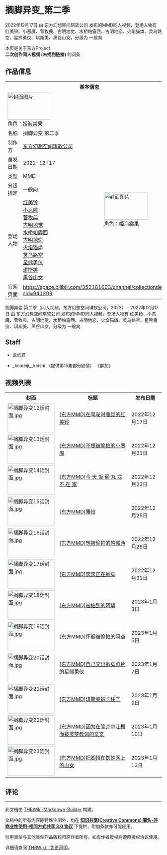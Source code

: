 # 搁脚异变_第二季

<!-- source html: G:\repos\THBWiki-Markdown-Builder\THBWikiMarkdown\Temp\main\8\8b\ns0%3A%E6%90%81%E8%84%9A%E5%BC%82%E5%8F%98_%E7%AC%AC%E4%BA%8C%E5%AD%A3.html -->

2022年12月17日 由 东方幻想空间琪软公司  发布的MMD同人视频，登场人物有 红美铃、小恶魔、菅牧典、古明地觉、水桥帕露西、古明地恋、火焰猫燐、灵乌路空、星熊勇仪、琪斯美、黑谷山女，分级为 一般向

本页是关于东方Project  
 **二次创作同人视频 (未找到链接)** 的词条

## 作品信息

<table><tbody><tr><th colspan="3">基本信息</th></tr><tr><td class="cover-artwork-mobile" colspan="2"><a href="./文件-搁脚异变_第二季封面.jpg.md" class="image" title="封面图片"><img alt="封面图片" src="https://upload.thwiki.cc/thumb/9/91/%E6%90%81%E8%84%9A%E5%BC%82%E5%8F%98_%E7%AC%AC%E4%BA%8C%E5%AD%A3%E5%B0%81%E9%9D%A2.jpg/140px-%E6%90%81%E8%84%9A%E5%BC%82%E5%8F%98_%E7%AC%AC%E4%BA%8C%E5%AD%A3%E5%B0%81%E9%9D%A2.jpg" decoding="async" loading="lazy" width="140" height="88" srcset="https://upload.thwiki.cc/thumb/9/91/%E6%90%81%E8%84%9A%E5%BC%82%E5%8F%98_%E7%AC%AC%E4%BA%8C%E5%AD%A3%E5%B0%81%E9%9D%A2.jpg/210px-%E6%90%81%E8%84%9A%E5%BC%82%E5%8F%98_%E7%AC%AC%E4%BA%8C%E5%AD%A3%E5%B0%81%E9%9D%A2.jpg 1.5x, https://upload.thwiki.cc/thumb/9/91/%E6%90%81%E8%84%9A%E5%BC%82%E5%8F%98_%E7%AC%AC%E4%BA%8C%E5%AD%A3%E5%B0%81%E9%9D%A2.jpg/280px-%E6%90%81%E8%84%9A%E5%BC%82%E5%8F%98_%E7%AC%AC%E4%BA%8C%E5%AD%A3%E5%B0%81%E9%9D%A2.jpg 2x" data-file-width="1280" data-file-height="800"></a><div class="cover-char">角色：<a href="./姬海棠果.md" title="姬海棠果">姬海棠果</a></div></td>
</tr><tr><td class="label">名称</td><td colspan="2"> 搁脚异变 第二季 </td></tr><tr><td class="label">制作方</td><td><a href="./东方幻想空间琪软公司.md" title="东方幻想空间琪软公司">东方幻想空间琪软公司</a></td><td class="cover-artwork" rowspan="5" style="min-width:140px;"><a href="./文件-搁脚异变_第二季封面.jpg.md" class="image" title="封面图片"><img alt="封面图片" src="https://upload.thwiki.cc/thumb/9/91/%E6%90%81%E8%84%9A%E5%BC%82%E5%8F%98_%E7%AC%AC%E4%BA%8C%E5%AD%A3%E5%B0%81%E9%9D%A2.jpg/140px-%E6%90%81%E8%84%9A%E5%BC%82%E5%8F%98_%E7%AC%AC%E4%BA%8C%E5%AD%A3%E5%B0%81%E9%9D%A2.jpg" decoding="async" loading="lazy" width="140" height="88" srcset="https://upload.thwiki.cc/thumb/9/91/%E6%90%81%E8%84%9A%E5%BC%82%E5%8F%98_%E7%AC%AC%E4%BA%8C%E5%AD%A3%E5%B0%81%E9%9D%A2.jpg/210px-%E6%90%81%E8%84%9A%E5%BC%82%E5%8F%98_%E7%AC%AC%E4%BA%8C%E5%AD%A3%E5%B0%81%E9%9D%A2.jpg 1.5x, https://upload.thwiki.cc/thumb/9/91/%E6%90%81%E8%84%9A%E5%BC%82%E5%8F%98_%E7%AC%AC%E4%BA%8C%E5%AD%A3%E5%B0%81%E9%9D%A2.jpg/280px-%E6%90%81%E8%84%9A%E5%BC%82%E5%8F%98_%E7%AC%AC%E4%BA%8C%E5%AD%A3%E5%B0%81%E9%9D%A2.jpg 2x" data-file-width="1280" data-file-height="800"></a><div class="cover-char">角色：<a href="./姬海棠果.md" title="姬海棠果">姬海棠果</a></div></td>
</tr><tr><td class="label">首发日期</td><td>2022-12-17</td></tr><tr><td class="label">类型</td><td>MMD</td></tr><tr><td class="label">分级指定</td><td>一般向</td></tr><tr><td class="label">登场人物</td><td><a href="./红美铃.md" title="红美铃">红美铃</a><br><a href="./小恶魔.md" title="小恶魔">小恶魔</a><br><a href="./菅牧典.md" title="菅牧典">菅牧典</a><br><a href="./古明地觉.md" title="古明地觉">古明地觉</a><br><a href="./水桥帕露西.md" title="水桥帕露西">水桥帕露西</a><br><a href="./古明地恋.md" title="古明地恋">古明地恋</a><br><a href="./火焰猫燐.md" title="火焰猫燐">火焰猫燐</a><br><a href="./灵乌路空.md" title="灵乌路空">灵乌路空</a><br><a href="./星熊勇仪.md" title="星熊勇仪">星熊勇仪</a><br><a href="./琪斯美.md" title="琪斯美">琪斯美</a><br><a href="./黑谷山女.md" title="黑谷山女">黑谷山女</a></td></tr>
<tr><td class="label">官网页面</td><td colspan="2"><a rel="nofollow" class="external free" href="https://space.bilibili.com/352181603/channel/collectiondetail?sid=941208">https://space.bilibili.com/352181603/channel/collectiondetail?sid=941208</a></td></tr></tbody></table>

搁脚异变 第二季（同人视频，东方幻想空间琪软公司，2022） - 2022年12月17日 由 东方幻想空间琪软公司  发布的MMD同人视频，登场人物有 红美铃、小恶魔、菅牧典、古明地觉、水桥帕露西、古明地恋、火焰猫燐、灵乌路空、星熊勇仪、琪斯美、黑谷山女，分级为 一般向

## Staff
- 盒纸君

- _komeiji__koishi  （提供第15集部分剧情） 《群友》


## 视频列表

<table>
<tbody><tr>
<th>封面</th>
<th>标题</th>
<th>发布日期
</th></tr>
<tr>
<td><a href="./文件-搁脚异变12话封面.jpg.md" class="image"><img alt="搁脚异变12话封面.jpg" src="https://upload.thwiki.cc/thumb/7/74/%E6%90%81%E8%84%9A%E5%BC%82%E5%8F%9812%E8%AF%9D%E5%B0%81%E9%9D%A2.jpg/150px-%E6%90%81%E8%84%9A%E5%BC%82%E5%8F%9812%E8%AF%9D%E5%B0%81%E9%9D%A2.jpg" decoding="async" loading="lazy" width="150" height="94" srcset="https://upload.thwiki.cc/thumb/7/74/%E6%90%81%E8%84%9A%E5%BC%82%E5%8F%9812%E8%AF%9D%E5%B0%81%E9%9D%A2.jpg/225px-%E6%90%81%E8%84%9A%E5%BC%82%E5%8F%9812%E8%AF%9D%E5%B0%81%E9%9D%A2.jpg 1.5x, https://upload.thwiki.cc/thumb/7/74/%E6%90%81%E8%84%9A%E5%BC%82%E5%8F%9812%E8%AF%9D%E5%B0%81%E9%9D%A2.jpg/300px-%E6%90%81%E8%84%9A%E5%BC%82%E5%8F%9812%E8%AF%9D%E5%B0%81%E9%9D%A2.jpg 2x" data-file-width="972" data-file-height="608"></a></td>
<td><a href="https://www.bilibili.com/video/av476338045" class="extiw" title="b:av476338045">[东方MMD]在驾驶时睡觉的红美铃</a></td>
<td>2022年12月17日
</td></tr>
<tr>
<td><a href="./文件-搁脚异变13话封面.jpg.md" class="image"><img alt="搁脚异变13话封面.jpg" src="https://upload.thwiki.cc/thumb/0/0f/%E6%90%81%E8%84%9A%E5%BC%82%E5%8F%9813%E8%AF%9D%E5%B0%81%E9%9D%A2.jpg/150px-%E6%90%81%E8%84%9A%E5%BC%82%E5%8F%9813%E8%AF%9D%E5%B0%81%E9%9D%A2.jpg" decoding="async" loading="lazy" width="150" height="94" srcset="https://upload.thwiki.cc/thumb/0/0f/%E6%90%81%E8%84%9A%E5%BC%82%E5%8F%9813%E8%AF%9D%E5%B0%81%E9%9D%A2.jpg/225px-%E6%90%81%E8%84%9A%E5%BC%82%E5%8F%9813%E8%AF%9D%E5%B0%81%E9%9D%A2.jpg 1.5x, https://upload.thwiki.cc/thumb/0/0f/%E6%90%81%E8%84%9A%E5%BC%82%E5%8F%9813%E8%AF%9D%E5%B0%81%E9%9D%A2.jpg/300px-%E6%90%81%E8%84%9A%E5%BC%82%E5%8F%9813%E8%AF%9D%E5%B0%81%E9%9D%A2.jpg 2x" data-file-width="960" data-file-height="600"></a></td>
<td><a href="https://www.bilibili.com/video/av734065039" class="extiw" title="b:av734065039">[东方MMD]不想被偷拍的小恶魔</a></td>
<td>2022年12月21日
</td></tr>
<tr>
<td><a href="./文件-搁脚异变14话封面.jpg.md" class="image"><img alt="搁脚异变14话封面.jpg" src="https://upload.thwiki.cc/thumb/1/13/%E6%90%81%E8%84%9A%E5%BC%82%E5%8F%9814%E8%AF%9D%E5%B0%81%E9%9D%A2.jpg/150px-%E6%90%81%E8%84%9A%E5%BC%82%E5%8F%9814%E8%AF%9D%E5%B0%81%E9%9D%A2.jpg" decoding="async" loading="lazy" width="150" height="94" srcset="https://upload.thwiki.cc/thumb/1/13/%E6%90%81%E8%84%9A%E5%BC%82%E5%8F%9814%E8%AF%9D%E5%B0%81%E9%9D%A2.jpg/225px-%E6%90%81%E8%84%9A%E5%BC%82%E5%8F%9814%E8%AF%9D%E5%B0%81%E9%9D%A2.jpg 1.5x, https://upload.thwiki.cc/thumb/1/13/%E6%90%81%E8%84%9A%E5%BC%82%E5%8F%9814%E8%AF%9D%E5%B0%81%E9%9D%A2.jpg/300px-%E6%90%81%E8%84%9A%E5%BC%82%E5%8F%9814%E8%AF%9D%E5%B0%81%E9%9D%A2.jpg 2x" data-file-width="3125" data-file-height="1953"></a></td>
<td><a href="https://www.bilibili.com/video/av861736568" class="extiw" title="b:av861736568">[东方MMD]今 天 饭 纲 丸 龙 不 在 家</a></td>
<td>2022年12月23日
</td></tr>
<tr>
<td><a href="./文件-搁脚异变15话封面.jpg.md" class="image"><img alt="搁脚异变15话封面.jpg" src="https://upload.thwiki.cc/thumb/9/9a/%E6%90%81%E8%84%9A%E5%BC%82%E5%8F%9815%E8%AF%9D%E5%B0%81%E9%9D%A2.jpg/150px-%E6%90%81%E8%84%9A%E5%BC%82%E5%8F%9815%E8%AF%9D%E5%B0%81%E9%9D%A2.jpg" decoding="async" loading="lazy" width="150" height="94" srcset="https://upload.thwiki.cc/thumb/9/9a/%E6%90%81%E8%84%9A%E5%BC%82%E5%8F%9815%E8%AF%9D%E5%B0%81%E9%9D%A2.jpg/225px-%E6%90%81%E8%84%9A%E5%BC%82%E5%8F%9815%E8%AF%9D%E5%B0%81%E9%9D%A2.jpg 1.5x, https://upload.thwiki.cc/thumb/9/9a/%E6%90%81%E8%84%9A%E5%BC%82%E5%8F%9815%E8%AF%9D%E5%B0%81%E9%9D%A2.jpg/300px-%E6%90%81%E8%84%9A%E5%BC%82%E5%8F%9815%E8%AF%9D%E5%B0%81%E9%9D%A2.jpg 2x" data-file-width="1728" data-file-height="1080"></a></td>
<td><a href="https://www.bilibili.com/video/av776676944" class="extiw" title="b:av776676944">[东方MMD]睡觉</a></td>
<td>2022年12月25日
</td></tr>
<tr>
<td><a href="./文件-搁脚异变16话封面.jpg.md" class="image"><img alt="搁脚异变16话封面.jpg" src="https://upload.thwiki.cc/thumb/9/95/%E6%90%81%E8%84%9A%E5%BC%82%E5%8F%9816%E8%AF%9D%E5%B0%81%E9%9D%A2.jpg/150px-%E6%90%81%E8%84%9A%E5%BC%82%E5%8F%9816%E8%AF%9D%E5%B0%81%E9%9D%A2.jpg" decoding="async" loading="lazy" width="150" height="94" srcset="https://upload.thwiki.cc/thumb/9/95/%E6%90%81%E8%84%9A%E5%BC%82%E5%8F%9816%E8%AF%9D%E5%B0%81%E9%9D%A2.jpg/225px-%E6%90%81%E8%84%9A%E5%BC%82%E5%8F%9816%E8%AF%9D%E5%B0%81%E9%9D%A2.jpg 1.5x, https://upload.thwiki.cc/thumb/9/95/%E6%90%81%E8%84%9A%E5%BC%82%E5%8F%9816%E8%AF%9D%E5%B0%81%E9%9D%A2.jpg/300px-%E6%90%81%E8%84%9A%E5%BC%82%E5%8F%9816%E8%AF%9D%E5%B0%81%E9%9D%A2.jpg 2x" data-file-width="1183" data-file-height="739"></a></td>
<td><a href="https://www.bilibili.com/video/av564311426" class="extiw" title="b:av564311426">[东方MMD]想被偷拍的帕露西</a></td>
<td>2022年12月26日
</td></tr>
<tr>
<td><a href="./文件-搁脚异变17话封面.jpg.md" class="image"><img alt="搁脚异变17话封面.jpg" src="https://upload.thwiki.cc/thumb/e/eb/%E6%90%81%E8%84%9A%E5%BC%82%E5%8F%9817%E8%AF%9D%E5%B0%81%E9%9D%A2.jpg/150px-%E6%90%81%E8%84%9A%E5%BC%82%E5%8F%9817%E8%AF%9D%E5%B0%81%E9%9D%A2.jpg" decoding="async" loading="lazy" width="150" height="94" srcset="https://upload.thwiki.cc/thumb/e/eb/%E6%90%81%E8%84%9A%E5%BC%82%E5%8F%9817%E8%AF%9D%E5%B0%81%E9%9D%A2.jpg/225px-%E6%90%81%E8%84%9A%E5%BC%82%E5%8F%9817%E8%AF%9D%E5%B0%81%E9%9D%A2.jpg 1.5x, https://upload.thwiki.cc/thumb/e/eb/%E6%90%81%E8%84%9A%E5%BC%82%E5%8F%9817%E8%AF%9D%E5%B0%81%E9%9D%A2.jpg/300px-%E6%90%81%E8%84%9A%E5%BC%82%E5%8F%9817%E8%AF%9D%E5%B0%81%E9%9D%A2.jpg 2x" data-file-width="960" data-file-height="600"></a></td>
<td><a href="https://www.bilibili.com/video/av564547459" class="extiw" title="b:av564547459">[东方MMD]恋恋正在搁脚</a></td>
<td>2022年12月31日
</td></tr>
<tr>
<td><a href="./文件-搁脚异变18话封面.jpg.md" class="image"><img alt="搁脚异变18话封面.jpg" src="https://upload.thwiki.cc/thumb/b/b7/%E6%90%81%E8%84%9A%E5%BC%82%E5%8F%9818%E8%AF%9D%E5%B0%81%E9%9D%A2.jpg/150px-%E6%90%81%E8%84%9A%E5%BC%82%E5%8F%9818%E8%AF%9D%E5%B0%81%E9%9D%A2.jpg" decoding="async" loading="lazy" width="150" height="94" srcset="https://upload.thwiki.cc/thumb/b/b7/%E6%90%81%E8%84%9A%E5%BC%82%E5%8F%9818%E8%AF%9D%E5%B0%81%E9%9D%A2.jpg/225px-%E6%90%81%E8%84%9A%E5%BC%82%E5%8F%9818%E8%AF%9D%E5%B0%81%E9%9D%A2.jpg 1.5x, https://upload.thwiki.cc/thumb/b/b7/%E6%90%81%E8%84%9A%E5%BC%82%E5%8F%9818%E8%AF%9D%E5%B0%81%E9%9D%A2.jpg/300px-%E6%90%81%E8%84%9A%E5%BC%82%E5%8F%9818%E8%AF%9D%E5%B0%81%E9%9D%A2.jpg 2x" data-file-width="979" data-file-height="612"></a></td>
<td><a href="https://www.bilibili.com/video/av222167738" class="extiw" title="b:av222167738">[东方MMD]被拍到的阿燐</a></td>
<td>2023年1月3日
</td></tr>
<tr>
<td><a href="./文件-搁脚异变19话封面.jpg.md" class="image"><img alt="搁脚异变19话封面.jpg" src="https://upload.thwiki.cc/thumb/0/0b/%E6%90%81%E8%84%9A%E5%BC%82%E5%8F%9819%E8%AF%9D%E5%B0%81%E9%9D%A2.jpg/150px-%E6%90%81%E8%84%9A%E5%BC%82%E5%8F%9819%E8%AF%9D%E5%B0%81%E9%9D%A2.jpg" decoding="async" loading="lazy" width="150" height="94" srcset="https://upload.thwiki.cc/thumb/0/0b/%E6%90%81%E8%84%9A%E5%BC%82%E5%8F%9819%E8%AF%9D%E5%B0%81%E9%9D%A2.jpg/225px-%E6%90%81%E8%84%9A%E5%BC%82%E5%8F%9819%E8%AF%9D%E5%B0%81%E9%9D%A2.jpg 1.5x, https://upload.thwiki.cc/thumb/0/0b/%E6%90%81%E8%84%9A%E5%BC%82%E5%8F%9819%E8%AF%9D%E5%B0%81%E9%9D%A2.jpg/300px-%E6%90%81%E8%84%9A%E5%BC%82%E5%8F%9819%E8%AF%9D%E5%B0%81%E9%9D%A2.jpg 2x" data-file-width="1187" data-file-height="742"></a></td>
<td><a href="https://www.bilibili.com/video/av649760670" class="extiw" title="b:av649760670">[东方MMD]怀疑被偷拍的阿空</a></td>
<td>2023年1月5日
</td></tr>
<tr>
<td><a href="./文件-搁脚异变20话封面.jpg.md" class="image"><img alt="搁脚异变20话封面.jpg" src="https://upload.thwiki.cc/thumb/a/a5/%E6%90%81%E8%84%9A%E5%BC%82%E5%8F%9820%E8%AF%9D%E5%B0%81%E9%9D%A2.jpg/150px-%E6%90%81%E8%84%9A%E5%BC%82%E5%8F%9820%E8%AF%9D%E5%B0%81%E9%9D%A2.jpg" decoding="async" loading="lazy" width="150" height="94" srcset="https://upload.thwiki.cc/thumb/a/a5/%E6%90%81%E8%84%9A%E5%BC%82%E5%8F%9820%E8%AF%9D%E5%B0%81%E9%9D%A2.jpg/225px-%E6%90%81%E8%84%9A%E5%BC%82%E5%8F%9820%E8%AF%9D%E5%B0%81%E9%9D%A2.jpg 1.5x, https://upload.thwiki.cc/thumb/a/a5/%E6%90%81%E8%84%9A%E5%BC%82%E5%8F%9820%E8%AF%9D%E5%B0%81%E9%9D%A2.jpg/300px-%E6%90%81%E8%84%9A%E5%BC%82%E5%8F%9820%E8%AF%9D%E5%B0%81%E9%9D%A2.jpg 2x" data-file-width="1690" data-file-height="1056"></a></td>
<td><a href="https://www.bilibili.com/video/av519890991" class="extiw" title="b:av519890991">[东方MMD]自己交出搁脚照片的星熊勇仪</a></td>
<td>2023年1月7日
</td></tr>
<tr>
<td><a href="./文件-搁脚异变21话封面.jpg.md" class="image"><img alt="搁脚异变21话封面.jpg" src="https://upload.thwiki.cc/thumb/7/79/%E6%90%81%E8%84%9A%E5%BC%82%E5%8F%9821%E8%AF%9D%E5%B0%81%E9%9D%A2.jpg/150px-%E6%90%81%E8%84%9A%E5%BC%82%E5%8F%9821%E8%AF%9D%E5%B0%81%E9%9D%A2.jpg" decoding="async" loading="lazy" width="150" height="94" srcset="https://upload.thwiki.cc/thumb/7/79/%E6%90%81%E8%84%9A%E5%BC%82%E5%8F%9821%E8%AF%9D%E5%B0%81%E9%9D%A2.jpg/225px-%E6%90%81%E8%84%9A%E5%BC%82%E5%8F%9821%E8%AF%9D%E5%B0%81%E9%9D%A2.jpg 1.5x, https://upload.thwiki.cc/thumb/7/79/%E6%90%81%E8%84%9A%E5%BC%82%E5%8F%9821%E8%AF%9D%E5%B0%81%E9%9D%A2.jpg/300px-%E6%90%81%E8%84%9A%E5%BC%82%E5%8F%9821%E8%AF%9D%E5%B0%81%E9%9D%A2.jpg 2x" data-file-width="972" data-file-height="608"></a></td>
<td><a rel="nofollow" class="external text" href="https://youtu.be/NbYFz9lDpYk">[东方MMD]琪斯美被卡住了</a></td>
<td>2023年1月9日
</td></tr>
<tr>
<td><a href="./文件-搁脚异变22话封面.jpg.md" class="image"><img alt="搁脚异变22话封面.jpg" src="https://upload.thwiki.cc/thumb/f/fe/%E6%90%81%E8%84%9A%E5%BC%82%E5%8F%9822%E8%AF%9D%E5%B0%81%E9%9D%A2.jpg/150px-%E6%90%81%E8%84%9A%E5%BC%82%E5%8F%9822%E8%AF%9D%E5%B0%81%E9%9D%A2.jpg" decoding="async" loading="lazy" width="150" height="94" srcset="https://upload.thwiki.cc/thumb/f/fe/%E6%90%81%E8%84%9A%E5%BC%82%E5%8F%9822%E8%AF%9D%E5%B0%81%E9%9D%A2.jpg/225px-%E6%90%81%E8%84%9A%E5%BC%82%E5%8F%9822%E8%AF%9D%E5%B0%81%E9%9D%A2.jpg 1.5x, https://upload.thwiki.cc/thumb/f/fe/%E6%90%81%E8%84%9A%E5%BC%82%E5%8F%9822%E8%AF%9D%E5%B0%81%E9%9D%A2.jpg/300px-%E6%90%81%E8%84%9A%E5%BC%82%E5%8F%9822%E8%AF%9D%E5%B0%81%E9%9D%A2.jpg 2x" data-file-width="1653" data-file-height="1033"></a></td>
<td><a href="https://www.bilibili.com/video/av650012055" class="extiw" title="b:av650012055">[东方MMD]因为在简介中吐槽而被灵梦教训的文文</a></td>
<td>2023年1月10日
</td></tr>
<tr>
<td><a href="./文件-搁脚异变23话封面.jpg.md" class="image"><img alt="搁脚异变23话封面.jpg" src="https://upload.thwiki.cc/thumb/3/34/%E6%90%81%E8%84%9A%E5%BC%82%E5%8F%9823%E8%AF%9D%E5%B0%81%E9%9D%A2.jpg/150px-%E6%90%81%E8%84%9A%E5%BC%82%E5%8F%9823%E8%AF%9D%E5%B0%81%E9%9D%A2.jpg" decoding="async" loading="lazy" width="150" height="94" srcset="https://upload.thwiki.cc/thumb/3/34/%E6%90%81%E8%84%9A%E5%BC%82%E5%8F%9823%E8%AF%9D%E5%B0%81%E9%9D%A2.jpg/225px-%E6%90%81%E8%84%9A%E5%BC%82%E5%8F%9823%E8%AF%9D%E5%B0%81%E9%9D%A2.jpg 1.5x, https://upload.thwiki.cc/thumb/3/34/%E6%90%81%E8%84%9A%E5%BC%82%E5%8F%9823%E8%AF%9D%E5%B0%81%E9%9D%A2.jpg/300px-%E6%90%81%E8%84%9A%E5%BC%82%E5%8F%9823%E8%AF%9D%E5%B0%81%E9%9D%A2.jpg 2x" data-file-width="1728" data-file-height="1080"></a></td>
<td><a href="https://www.bilibili.com/video/av480268462" class="extiw" title="b:av480268462">[东方MMD]把脚搭在蜘蛛网上的山女</a></td>
<td>2023年1月13日
</td></tr></tbody></table>



## 评论




---

此文档由 [THBWiki-Markdown-Builder](https://github.com/Delsin-Yu/THBWiki-Markdown-Builder) 构建。

文档中的所有内容除特殊注明外，均在 [**知识共享(Creative Commons) 署名-非商业性使用-相同方式共享 3.0 协议**](https://creativecommons.org/licenses/by-sa/3.0/deed.zh-hans) 下提供，附加条款亦可能应用。

引用类型与其他类型作品版权归原作者所有，如有作者授权则遵照授权协议使用。

详细请查阅 [THBWiki：免责声明](https://thbwiki.cc/THBWiki:%E5%85%8D%E8%B4%A3%E5%A3%B0%E6%98%8E)。

